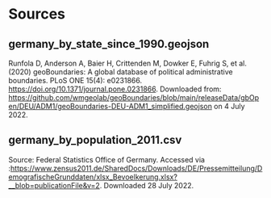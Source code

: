 # Sources

## germany_by_state_since_1990.geojson
Runfola D, Anderson A, Baier H, Crittenden M, Dowker E, Fuhrig S, et al. (2020) 
geoBoundaries: A global database of political administrative boundaries. 
PLoS ONE 15(4): e0231866. https://doi.org/10.1371/journal.pone.0231866. 
Downloaded from: https://github.com/wmgeolab/geoBoundaries/blob/main/releaseData/gbOpen/DEU/ADM1/geoBoundaries-DEU-ADM1_simplified.geojson on 4 July 2022.

## germany_by_population_2011.csv
Source: Federal Statistics Office of Germany. Accessed via :https://www.zensus2011.de/SharedDocs/Downloads/DE/Pressemitteilung/DemografischeGrunddaten/xlsx_Bevoelkerung.xlsx?__blob=publicationFile&v=2. Downloaded 28 July 2022.


